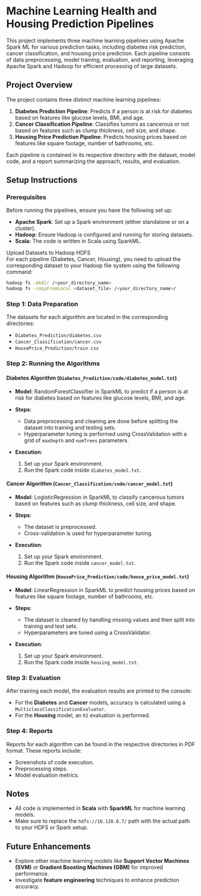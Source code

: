 # Machine Learning Health and Housing Prediction Pipelines

This project implements three machine learning pipelines using Apache Spark ML for various prediction tasks, including diabetes risk prediction, cancer classification, and housing price prediction. Each pipeline consists of data preprocessing, model training, evaluation, and reporting, leveraging Apache Spark and Hadoop for efficient processing of large datasets.

## Project Overview

The project contains three distinct machine learning pipelines:

1. **Diabetes Prediction Pipeline**: Predicts if a person is at risk for diabetes based on features like glucose levels, BMI, and age.
2. **Cancer Classification Pipeline**: Classifies tumors as cancerous or not based on features such as clump thickness, cell size, and shape.
3. **Housing Price Prediction Pipeline**: Predicts housing prices based on features like square footage, number of bathrooms, etc.

Each pipeline is contained in its respective directory with the dataset, model code, and a report summarizing the approach, results, and evaluation.

## Setup Instructions

### Prerequisites

Before running the pipelines, ensure you have the following set up:

- **Apache Spark**: Set up a Spark environment (either standalone or on a cluster).
- **Hadoop**: Ensure Hadoop is configured and running for storing datasets.
- **Scala**: The code is written in Scala using SparkML.

Upload Datasets to Hadoop HDFS  
For each pipeline (Diabetes, Cancer, Housing), you need to upload the corresponding dataset to your Hadoop file system using the following command:

```bash
hadoop fs -mkdir /<your_directory_name>
hadoop fs -copyFromLocal <dataset_file> /<your_directory_name>/
```
### Step 1: Data Preparation

The datasets for each algorithm are located in the corresponding directories:

- `Diabetes_Prediction/diabetes.csv`
- `Cancer_Classification/cancer.csv`
- `HousePrice_Prediction/train.csv`

### Step 2: Running the Algorithms

#### Diabetes Algorithm (`Diabetes_Prediction/code/diabetes_model.txt`)

- **Model**: RandomForestClassifier in SparkML to predict if a person is at risk for diabetes based on features like glucose levels, BMI, and age.
- **Steps**:
  - Data preprocessing and cleaning are done before splitting the dataset into training and testing sets.
  - Hyperparameter tuning is performed using CrossValidation with a grid of `maxDepth` and `numTrees` parameters.

- **Execution**:
  1. Set up your Spark environment.
  2. Run the Spark code inside `diabetes_model.txt`.

#### Cancer Algorithm (`Cancer_Classification/code/cancer_model.txt`)

- **Model**: LogisticRegression in SparkML to classify cancerous tumors based on features such as clump thickness, cell size, and shape.
- **Steps**:
  - The dataset is preprocessed.
  - Cross-validation is used for hyperparameter tuning.

- **Execution**:
  1. Set up your Spark environment.
  2. Run the Spark code inside `cancer_model.txt`.

#### Housing Algorithm (`HousePrice_Prediction/code/house_price_model.txt`)

- **Model**: LinearRegression in SparkML to predict housing prices based on features like square footage, number of bathrooms, etc.
- **Steps**:
  - The dataset is cleaned by handling missing values and then split into training and test sets.
  - Hyperparameters are tuned using a CrossValidator.

- **Execution**:
  1. Set up your Spark environment.
  2. Run the Spark code inside `housing_model.txt`.

### Step 3: Evaluation

After training each model, the evaluation results are printed to the console:

- For the **Diabetes** and **Cancer** models, accuracy is calculated using a `MulticlassClassificationEvaluator`.
- For the **Housing** model, an `R2` evaluation is performed.

### Step 4: Reports

Reports for each algorithm can be found in the respective directories in PDF format. These reports include:

- Screenshots of code execution.
- Preprocessing steps.
- Model evaluation metrics.

## Notes

- All code is implemented in **Scala** with **SparkML** for machine learning models.
- Make sure to replace the `hdfs://10.128.0.7/` path with the actual path to your HDFS or Spark setup.

## Future Enhancements

- Explore other machine learning models like **Support Vector Machines (SVM)** or **Gradient Boosting Machines (GBM)** for improved performance.
- Investigate **feature engineering** techniques to enhance prediction accuracy.

